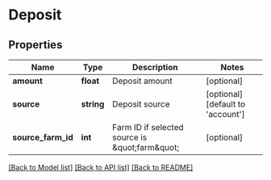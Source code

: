 # Deposit

## Properties
Name | Type | Description | Notes
------------ | ------------- | ------------- | -------------
**amount** | **float** | Deposit amount | [optional] 
**source** | **string** | Deposit source | [optional] [default to 'account']
**source_farm_id** | **int** | Farm ID if selected source is \&quot;farm\&quot; | [optional] 

[[Back to Model list]](../README.md#documentation-for-models) [[Back to API list]](../README.md#documentation-for-api-endpoints) [[Back to README]](../README.md)


